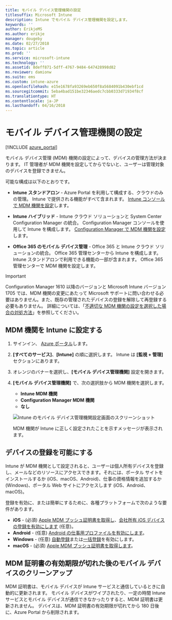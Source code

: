 ```yaml
---
title: モバイル デバイス管理機関の設定
titlesuffix: Microsoft Intune
description: Intune でモバイル デバイス管理機関を設定します。
keywords: ''
author: ErikjeMS
ms.author: erikje
manager: dougeby
ms.date: 02/27/2018
ms.topic: article
ms.prod: ''
ms.service: microsoft-intune
ms.technology: ''
ms.assetid: 8deff871-5dff-4767-9484-647428998d82
ms.reviewer: damionw
ms.suite: ems
ms.custom: intune-azure
ms.openlocfilehash: e15e1678fa93269eb650f8a5684091b430ebf1cd
ms.sourcegitcommit: 5eba4bad151be32346aedc7cbb0333d71934f8cf
ms.translationtype: HT
ms.contentlocale: ja-JP
ms.lasthandoff: 04/16/2018
---
```

# <a name="set-the-mobile-device-management-authority"></a>モバイル デバイス管理機関の設定

[!INCLUDE [azure_portal](./includes/azure_portal.md)]

モバイル デバイス管理 (MDM) 機関の設定によって、デバイスの管理方法が決まります。 IT 管理者が MDM 機関を設定してからでないと、ユーザーは管理対象のデバイスを登録できません。

可能な構成は以下のとおりです。

- **Intune スタンドアロン** - Azure Portal を利用して構成する、クラウドのみの管理。 Intune で提供される機能がすべて含まれます。 [Intune コンソールで MDM 機関を設定](#set-mdm-authority-to-intune)します。

- **Intune ハイブリッド** - Intune クラウド ソリューションと System Center Configuration Manager の統合。 Configuration Manager コンソールを使用して Intune を構成します。 [Configuration Manager で MDM 機関を設定](https://docs.microsoft.com/sccm/mdm/deploy-use/configure-intune-subscription)します。

- **Office 365 のモバイル デバイス管理** - Office 365 と Intune クラウド ソリューションの統合。 Office 365 管理センターから Intune を構成します。 Intune スタンドアロンで利用できる機能の一部が含まれます。 Office 365 管理センターで MDM 機関を設定します。

> [!IMPORTANT]
> Configuration Manager 1610 以降のバージョンと Microsoft Intune バージョン 1705 では、MDM 機関の変更にあたって Microsoft サポートに問い合わせる必要はありません。また、既存の管理されたデバイスの登録を解除して再登録する必要もありません。 詳細については、「[不適切な MDM 機関の設定を選択した場合の対処方法](/intune-classic/deploy-use/prerequisites-for-enrollment#what-to-do-if-you-choose-the-wrong-mdm-authority-setting)」を参照してください。

## <a name="set-mdm-authority-to-intune"></a>MDM 機関を Intune に設定する

1. サインイン、 [Azure ポータル](https://portal.azure.com)します。
2. **[すべてのサービス]**、**[Intune]** の順に選択します。 Intune は **[監視 + 管理]** セクションにあります。
3. オレンジのバナーを選択し、**[モバイル デバイス管理機関]** 設定を開きます。
4. **[モバイル デバイス管理機関]** で、次の選択肢から MDM 機関を選択します。
   - **Intune MDM 機関**
   - **Configuration Manager MDM 機関**
   - **なし**

   ![Intune のモバイル デバイス管理機関設定画面のスクリーンショット](media/set-mdm-auth.png)

   MDM 機関が Intune に正しく設定されたことを示すメッセージが表示されます。

## <a name="enable-device-enrollment"></a>デバイスの登録を可能にする

Intune が MDM 機関として設定されると、ユーザーは個人所有デバイスを登録し、メールなどのリソースにアクセスできます。それには、ポータル サイトをインストールするか (iOS、macOS、Android)、仕事の資格情報を追加するか (Windows)、ポータル Web サイトにアクセスします (iOS、Android、macOS)。

登録を有効に、または簡単にするために、各種プラットフォームで次のような要件があります。
- **iOS** - (必須) [Apple MDM プッシュ証明書を取得し](apple-mdm-push-certificate-get.md)、[会社所有 iOS デバイスの登録を有効にします](ios-enroll.md) (任意)。
- **Android** - (任意) [Android の仕事用プロファイルを有効にします](android-enroll.md)。
- **Windows** - (任意) [自動登録](windows-enroll.md)または[一括登録](windows-bulk-enroll.md)を有効にします。
- **macOS** - (必須) [Apple MDM プッシュ証明書を取得します](apple-mdm-push-certificate-get.md)。


## <a name="mobile-device-cleanup-after-mdm-certificate-expiration"></a>MDM 証明書の有効期限が切れた後のモバイル デバイスのクリーンアップ

MDM 証明書は、モバイル デバイスが Intune サービスと通信しているときに自動的に更新されます。 モバイル デバイスがワイプされたり、一定の時間 Intune サービスとモバイル デバイスが通信できなかったりすると、MDM 証明書は更新されません。 デバイスは、MDM 証明書の有効期限が切れてから 180 日後に、Azure Portal から削除されます。
